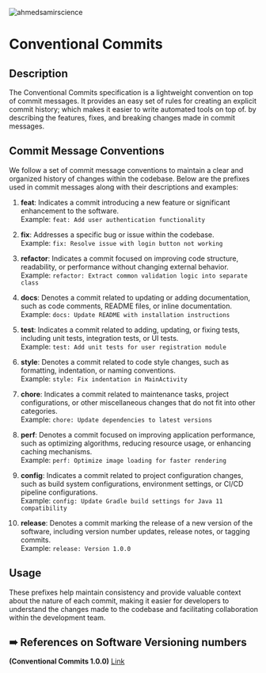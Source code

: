 <p align="left"> <img src="https://komarev.com/ghpvc/?username=ahmedsamirscience&label=Profile%20views&color=0e75b6&style=flat" alt="ahmedsamirscience" /> </p>

# Conventional Commits

## Description
The Conventional Commits specification is a lightweight convention on top of commit messages. It provides an easy set of rules for creating an explicit commit history; which makes it easier to write automated tools on top of. by describing the features, fixes, and breaking changes made in commit messages.

## Commit Message Conventions
We follow a set of commit message conventions to maintain a clear and organized history of changes within the codebase. Below are the prefixes used in commit messages along with their descriptions and examples:

1. **feat**: Indicates a commit introducing a new feature or significant enhancement to the software. <br>
   Example: `feat: Add user authentication functionality`

2. **fix**: Addresses a specific bug or issue within the codebase. <br>
   Example: `fix: Resolve issue with login button not working`

3. **refactor**: Indicates a commit focused on improving code structure, readability, or performance without changing external behavior. <br>
   Example: `refactor: Extract common validation logic into separate class`

4. **docs**: Denotes a commit related to updating or adding documentation, such as code comments, README files, or inline documentation. <br>
   Example: `docs: Update README with installation instructions`

5. **test**: Indicates a commit related to adding, updating, or fixing tests, including unit tests, integration tests, or UI tests. <br>
   Example: `test: Add unit tests for user registration module`

6. **style**: Denotes a commit related to code style changes, such as formatting, indentation, or naming conventions. <br>
   Example: `style: Fix indentation in MainActivity`

7. **chore**: Indicates a commit related to maintenance tasks, project configurations, or other miscellaneous changes that do not fit into other categories. <br>
   Example: `chore: Update dependencies to latest versions`

8. **perf**: Denotes a commit focused on improving application performance, such as optimizing algorithms, reducing resource usage, or enhancing caching mechanisms. <br>
   Example: `perf: Optimize image loading for faster rendering`

9. **config**: Indicates a commit related to project configuration changes, such as build system configurations, environment settings, or CI/CD pipeline configurations. <br>
   Example: `config: Update Gradle build settings for Java 11 compatibility`

10. **release**: Denotes a commit marking the release of a new version of the software, including version number updates, release notes, or tagging commits. <br>
    Example: `release: Version 1.0.0`

## Usage
These prefixes help maintain consistency and provide valuable context about the nature of each commit, making it easier for developers to understand the changes made to the codebase and facilitating collaboration within the development team.



## ➠ References on Software Versioning numbers
**(Conventional Commits 1.0.0)** [Link](https://www.conventionalcommits.org/en/v1.0.0/#specification)

